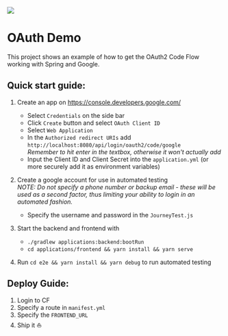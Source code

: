 ![](https://user-images.githubusercontent.com/9356287/54732068-d71b5f00-4be5-11e9-949c-330fc6a6dbb7.gif)

# OAuth Demo
This project shows an example of how to get the OAuth2 Code Flow working with Spring and Google.

## Quick start guide:
1. Create an app on https://console.developers.google.com/
     - Select `Credentials` on the side bar
     - Click `Create` button and select `OAuth Client ID`
     - Select `Web Application` 
     - In the `Authorized redirect URIs` add `http://localhost:8080/api/login/oauth2/code/google`
     <br>*Remember to hit enter in the textbox, otherwise it won't actually add*
     - Input the Client ID and Client Secret into the `application.yml` (or more securely add it as environment variables)
2. Create a google account for use in automated testing
 <br>*NOTE: Do not specify a phone number or backup email - these will be used as a second factor, thus limiting your ability
 to login in an automated fashion.* 
     - Specify the username and password in the `JourneyTest.js`
   
3. Start the backend and frontend with
    - `./gradlew applications:backend:bootRun`
    - `cd applications/frontend && yarn install && yarn serve`

4. Run `cd e2e && yarn install && yarn debug` to run automated testing


## Deploy Guide:
1. Login to CF
2. Specify a route in `manifest.yml`
3. Specify the `FRONTEND_URL`
4. Ship it ⛵
